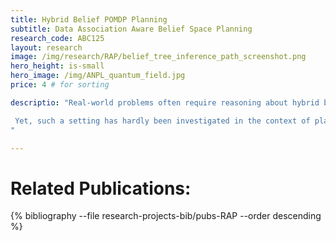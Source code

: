 ```yaml
---
title: Hybrid Belief POMDP Planning
subtitle: Data Association Aware Belief Space Planning
research_code: ABC125
layout: research
image: /img/research/RAP/belief_tree_inference_path_screenshot.png
hero_height: is-small
hero_image: /img/ANPL_quantum_field.jpg 
price: 4 # for sorting 

descriptio: "Real-world problems often require reasoning about hybrid beliefs, over both discrete and continuous random variables. As an example, one might consider matching images from two different but similar in appearance places (possibly observed by different robots), or attempting to recognize an object that is similar in appearance, from the current viewpoint, to another object. Both cases are examples of ambiguous situations, where naive and straightforward approaches are likely to yield incorrect results, i.e. mistakenly considering the two places to be the same place, and incorrectly associating the observed object. These and numerous other applications necessitate reasoning about hybird beliefs, where the discrete variables correspond to hypotheses (e.g. data association and/or classification hypotheses).

 Yet, such a setting has hardly been investigated in the context of planning. Moreover, existing online Partially Observable Markov Decision Processes (POMDPs) solvers do not support hybrid beliefs directly. In particular, these solvers do not address the added computational burden due to an increasing number of hypotheses with the planning horizon, which can grow exponentially. In this research project we develop online hybrid belief POMDP planning approaches that address these challenges.
"

---
```

<!-- add  youtube and bibliography Here-->

# Related Publications: 
{% bibliography --file research-projects-bib/pubs-RAP --order descending %}


